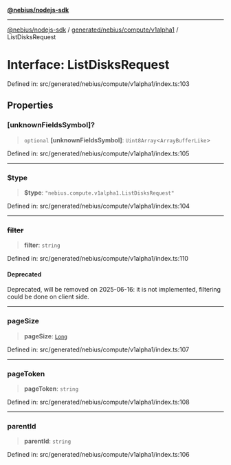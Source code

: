 [**@nebius/nodejs-sdk**](../../../../../README.md)

---

[@nebius/nodejs-sdk](../../../../../README.md) / [generated/nebius/compute/v1alpha1](../README.md) / ListDisksRequest

# Interface: ListDisksRequest

Defined in: src/generated/nebius/compute/v1alpha1/index.ts:103

## Properties

### \[unknownFieldsSymbol\]?

> `optional` **\[unknownFieldsSymbol\]**: `Uint8Array`\<`ArrayBufferLike`\>

Defined in: src/generated/nebius/compute/v1alpha1/index.ts:105

---

### $type

> **$type**: `"nebius.compute.v1alpha1.ListDisksRequest"`

Defined in: src/generated/nebius/compute/v1alpha1/index.ts:104

---

### ~~filter~~

> **filter**: `string`

Defined in: src/generated/nebius/compute/v1alpha1/index.ts:110

#### Deprecated

Deprecated, will be removed on 2025-06-16: it is not implemented, filtering could be done on client side.

---

### pageSize

> **pageSize**: [`Long`](../../../../../runtime/protos/core/classes/Long.md)

Defined in: src/generated/nebius/compute/v1alpha1/index.ts:107

---

### pageToken

> **pageToken**: `string`

Defined in: src/generated/nebius/compute/v1alpha1/index.ts:108

---

### parentId

> **parentId**: `string`

Defined in: src/generated/nebius/compute/v1alpha1/index.ts:106
